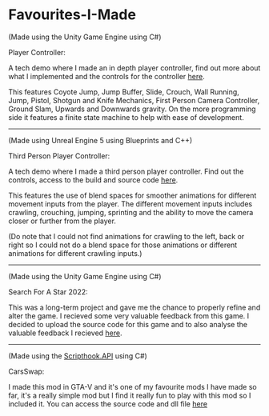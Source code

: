 # Favourites-I-Made

(Made using the Unity Game Engine using C#)

Player Controller:

A tech demo where I made an in depth player controller, find out more about what I implemented and the controls for the controller <a href="https://github.com/MyNamesLex/Gameplay-Mechanics/tree/main/Unity/PC/Player%20Controller">here</a>.

This features Coyote Jump, Jump Buffer, Slide, Crouch, Wall Running, Jump, Pistol, Shotgun and Knife Mechanics, First Person Camera Controller, Ground Slam, Upwards and Downwards gravity. On the more programming side it features a finite state machine to help with ease of development.

_________________________________________________________________________________________________________________________________________________________________________
(Made using Unreal Engine 5 using Blueprints and C++)

Third Person Player Controller:

A tech demo where I made a third person player controller. Find out the controls, access to the build and source code <a href="https://github.com/MyNamesLex/Gameplay-Mechanics/tree/main/Unreal%20Engine%205/PC/Third%20Person%20Controller">here</a>.

This features the use of blend spaces for smoother animations for different movement inputs from the player. The different movement inputs includes crawling, crouching, jumping, sprinting and the ability to move the camera closer or further from the player. 

(Do note that I could not find animations for crawling to the left, back or right so I could not do a blend space for those animations or different animations for different crawling inputs.)

_________________________________________________________________________________________________________________________________________________________________________
(Made using the Unity Game Engine using C#)

Search For A Star 2022:

This was a long-term project and gave me the chance to properly refine and alter the game. I recieved some very valuable feedback from this game. I decided to upload the source code for this game and to also analyse the valuable feedback I recieved <a href="https://github.com/MyNamesLex/Search-For-A-Star-2022">here</a>.

_________________________________________________________________________________________________________________________________________________________________________
(Made using the <a href="https://www.gta5-mods.com/tools/script-hook-v">Scripthook.API</a> using C#)

CarsSwap:

I made this mod in GTA-V and it's one of my favourite mods I have made so far, it's a really simple mod but I find it really fun to play with this mod so I included it. You can access the source code and dll file <a href="https://github.com/MyNamesLex/Modding/tree/main/GTA-V/CarSwap">here</a>